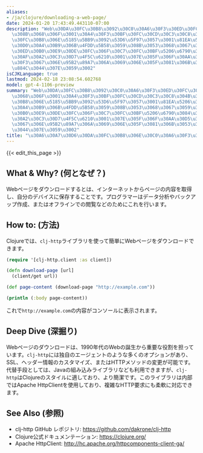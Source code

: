 ```yaml
---
aliases:
- /ja/clojure/downloading-a-web-page/
date: 2024-01-20 17:43:49.443110-07:00
description: "Web\u30DA\u30FC\u30B8\u3092\u30C0\u30A6\u30F3\u30ED\u30FC\u30C9\u3059\
  \u308B\u3068\u306F\u3001\u30A4\u30F3\u30BF\u30FC\u30CD\u30C3\u30C8\u304B\u3089\u30DA\
  \u30FC\u30B8\u306E\u5185\u5BB9\u3092\u53D6\u5F97\u3057\u3001\u81EA\u5206\u306E\u30C7\
  \u30D0\u30A4\u30B9\u306B\u4FDD\u5B58\u3059\u308B\u3053\u3068\u3067\u3059\u3002\u30D7\
  \u30ED\u30B0\u30E9\u30DE\u30FC\u306F\u30C7\u30FC\u30BF\u5206\u6790\u3084\u30D0\u30C3\
  \u30AF\u30A2\u30C3\u30D7\u4F5C\u6210\u3001\u307E\u305F\u306F\u30AA\u30D5\u30E9\u30A4\
  \u30F3\u3067\u306E\u95B2\u89A7\u306A\u3069\u306E\u305F\u3081\u306B\u3053\u308C\u3092\
  \u884C\u3044\u307E\u3059\u3002"
isCJKLanguage: true
lastmod: 2024-02-18 23:08:54.602768
model: gpt-4-1106-preview
summary: "Web\u30DA\u30FC\u30B8\u3092\u30C0\u30A6\u30F3\u30ED\u30FC\u30C9\u3059\u308B\
  \u3068\u306F\u3001\u30A4\u30F3\u30BF\u30FC\u30CD\u30C3\u30C8\u304B\u3089\u30DA\u30FC\
  \u30B8\u306E\u5185\u5BB9\u3092\u53D6\u5F97\u3057\u3001\u81EA\u5206\u306E\u30C7\u30D0\
  \u30A4\u30B9\u306B\u4FDD\u5B58\u3059\u308B\u3053\u3068\u3067\u3059\u3002\u30D7\u30ED\
  \u30B0\u30E9\u30DE\u30FC\u306F\u30C7\u30FC\u30BF\u5206\u6790\u3084\u30D0\u30C3\u30AF\
  \u30A2\u30C3\u30D7\u4F5C\u6210\u3001\u307E\u305F\u306F\u30AA\u30D5\u30E9\u30A4\u30F3\
  \u3067\u306E\u95B2\u89A7\u306A\u3069\u306E\u305F\u3081\u306B\u3053\u308C\u3092\u884C\
  \u3044\u307E\u3059\u3002"
title: "\u30A6\u30A7\u30D6\u30DA\u30FC\u30B8\u306E\u30C0\u30A6\u30F3\u30ED\u30FC\u30C9"
---
```


{{< edit_this_page >}}

## What & Why? (何となぜ？)
Webページをダウンロードするとは、インターネットからページの内容を取得し、自分のデバイスに保存することです。プログラマーはデータ分析やバックアップ作成、またはオフラインでの閲覧などのためにこれを行います。

## How to: (方法)
Clojureでは、`clj-http`ライブラリを使って簡単にWebページをダウンロードできます。

```Clojure
(require '[clj-http.client :as client])

(defn download-page [url]
  (client/get url))

(def page-content (download-page "http://example.com"))

(println (:body page-content))
```

これで`http://example.com`の内容がコンソールに表示されます。

## Deep Dive (深掘り)
Webページのダウンロードは、1990年代のWebの誕生から重要な役割を担っています。`clj-http`には独自のエージェントのような多くのオプションがあり、SSL、ヘッダー情報のカスタマイズ、またはHTTPメソッドの変更が可能です。代替手段としては、Javaの組み込みライブラリなども利用できますが、`clj-http`はClojureのスタイルに適しており、より簡潔です。このライブラリは内部ではApache HttpClientを使用しており、複雑なHTTP要求にも柔軟に対応できます。

## See Also (参照)
- clj-http GitHub レポジトリ: https://github.com/dakrone/clj-http
- Clojure公式ドキュメンテーション: https://clojure.org/
- Apache HttpClient: http://hc.apache.org/httpcomponents-client-ga/
